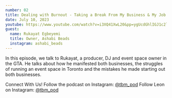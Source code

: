 ```yaml
---
number: 02
title: Dealing with Burnout - Taking a Break From My Business & My Job
date: July 10, 2023
youtube: https://www.youtube.com/watch?v=i3XQ41XwL20&pp=ygUcdGhlIGJ1c2luZXNzIG1pbmRzZXQgcG9kY2FzdA%3D%3D
guest:
  name: Rukayat Egbeyemi
  title: Owner, Ashabi Beads
  instagram: ashabi_beads
---
```


In this episode, we talk to Rukayat, a producer, DJ and event space owner in the GTA. He talks about how he manifested both businesses, the struggles of running an event space in Toronto and the mistakes he made starting out both businesses.

Connect With Us! Follow the podcast on Instagram: [@tbm_pod](https://www.instagram.com/tbm_pod) Follow Leon on Instagram: [@tbm_pod](https://www.instagram.com/leon.suave)
